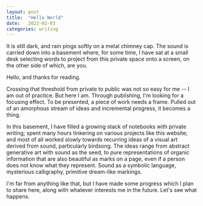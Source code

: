 ```yaml
---
layout: post
title:  "Hello World"
date:   2023-02-03
categories: writing
---
```


It is still dark, and rain pings softly on a metal chimney cap. The sound is carried down into a basement where, for some time, I have sat at a small desk selecting words to project from this private space onto a screen, on the other side of which, are you. 

Hello, and thanks for reading. 

Crossing that threshold from private to public was not so easy for me -- I am out of practice. But here I am. Through publishing, I'm looking for a focusing effect.  To be presented, a piece of work needs a frame. Pulled out of an amorphous stream of ideas and incremental progress, it becomes a thing.

In this basement, I have filled a growing stack of notebooks with private writing; spent many hours tinkering on various projects like this website; and most of all worked slowly towards recurring ideas of a visual art derived from sound, particularly birdsong.  The ideas range from abstract generative art with sound as the seed, to pure representations of organic information that are also beautiful as marks on a page, even if a person does not know what they represent. Sound as a symbolic language, mysterious calligraphy, primitive dream-like markings.

I'm far from anything like that, but I have made some progress which I plan to share here, along with whatever interests me in the future. Let's see what happens.
